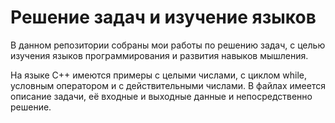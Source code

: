 # Решение задач и изучение языков
В данном репозитории собраны мои работы по решению задач,
с целью изучения языков программирования и развития навыков мышления.

На языке С++ имеются примеры с целыми числами, с циклом while,
условным оператором и с действительными числами. В файлах имеется описание
задачи, её входные и выходные данные и непосредственно решение.
